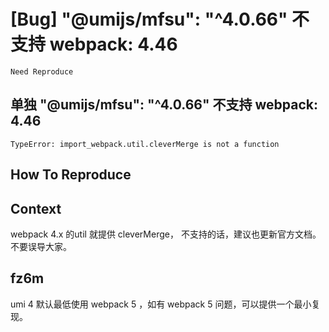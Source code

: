 # [Bug] "@umijs/mfsu": "^4.0.66" 不支持 webpack: 4.46

`Need Reproduce`

<!--
感谢您向我们反馈问题，为了高效的解决问题，我们期望你能提供以下信息：
-->

## 单独 "@umijs/mfsu": "^4.0.66" 不支持 webpack: 4.46

<!-- A clear and concise description of what the bug is. -->
<!-- 清晰的描述下遇到的问题。-->

```shell
TypeError: import_webpack.util.cleverMerge is not a function
```

## How To Reproduce

<!-- 请提供复现链接/步骤，错误日志以及相关配置 -->

## Context

webpack 4.x 的util 就提供 cleverMerge， 不支持的话，建议也更新官方文档。不要误导大家。

## fz6m

umi 4 默认最低使用 webpack 5 ，如有 webpack 5 问题，可以提供一个最小复现。
